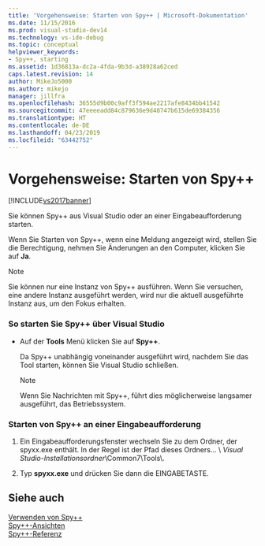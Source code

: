 ```yaml
---
title: 'Vorgehensweise: Starten von Spy++ | Microsoft-Dokumentation'
ms.date: 11/15/2016
ms.prod: visual-studio-dev14
ms.technology: vs-ide-debug
ms.topic: conceptual
helpviewer_keywords:
- Spy++, starting
ms.assetid: 1d36813a-dc2a-4fda-9b3d-a38928a62ced
caps.latest.revision: 14
author: MikeJo5000
ms.author: mikejo
manager: jillfra
ms.openlocfilehash: 36555d9b00c9aff3f594ae2217afe8434bb41542
ms.sourcegitcommit: 47eeeeadd84c879636e9d48747b615de69384356
ms.translationtype: HT
ms.contentlocale: de-DE
ms.lasthandoff: 04/23/2019
ms.locfileid: "63442752"
---
```

# <a name="how-to-start-spy"></a>Vorgehensweise: Starten von Spy++
[!INCLUDE[vs2017banner](../includes/vs2017banner.md)]

Sie können Spy++ aus Visual Studio oder an einer Eingabeaufforderung starten.  
  
 Wenn Sie Starten von Spy++, wenn eine Meldung angezeigt wird, stellen Sie die Berechtigung, nehmen Sie Änderungen an den Computer, klicken Sie auf **Ja**.  
  
> [!NOTE]
> Sie können nur eine Instanz von Spy++ ausführen. Wenn Sie versuchen, eine andere Instanz ausgeführt werden, wird nur die aktuell ausgeführte Instanz aus, um den Fokus erhalten.  
  
### <a name="to-start-spy-from-visual-studio"></a>So starten Sie Spy++ über Visual Studio  
  
- Auf der **Tools** Menü klicken Sie auf **Spy++**.  
  
     Da Spy++ unabhängig voneinander ausgeführt wird, nachdem Sie das Tool starten, können Sie Visual Studio schließen.  
  
    > [!NOTE]
    > Wenn Sie Nachrichten mit Spy++, führt dies möglicherweise langsamer ausgeführt, das Betriebssystem.  
  
### <a name="to-start-spy-at-a-command-prompt"></a>Starten von Spy++ an einer Eingabeaufforderung  
  
1. Ein Eingabeaufforderungsfenster wechseln Sie zu dem Ordner, der spyxx.exe enthält. In der Regel ist der Pfad dieses Ordners... \\ *Visual Studio-Installationsordner*\Common7\Tools\\.  
  
2. Typ **spyxx.exe** und drücken Sie dann die EINGABETASTE.  
  
## <a name="see-also"></a>Siehe auch  
 [Verwenden von Spy++](../debugger/using-spy-increment.md)   
 [Spy++-Ansichten](../debugger/spy-increment-views.md)   
 [Spy++-Referenz](../debugger/spy-increment-reference.md)
